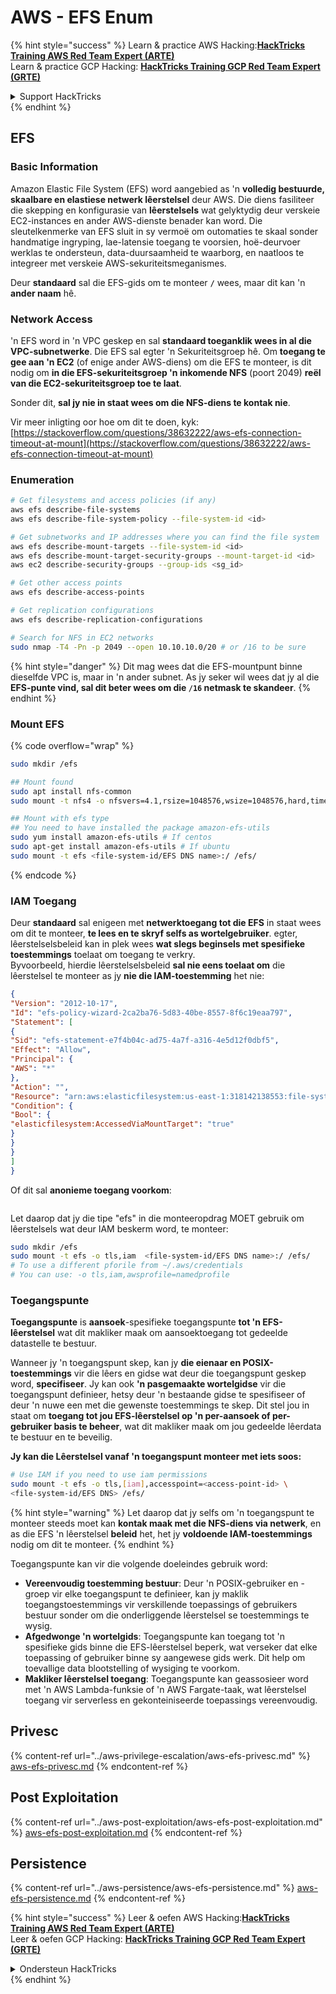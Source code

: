 # AWS - EFS Enum

{% hint style="success" %}
Learn & practice AWS Hacking:<img src="../../../.gitbook/assets/image (1) (1) (1).png" alt="" data-size="line">[**HackTricks Training AWS Red Team Expert (ARTE)**](https://training.hacktricks.xyz/courses/arte)<img src="../../../.gitbook/assets/image (1) (1) (1).png" alt="" data-size="line">\
Learn & practice GCP Hacking: <img src="../../../.gitbook/assets/image (2).png" alt="" data-size="line">[**HackTricks Training GCP Red Team Expert (GRTE)**<img src="../../../.gitbook/assets/image (2).png" alt="" data-size="line">](https://training.hacktricks.xyz/courses/grte)

<details>

<summary>Support HackTricks</summary>

* Check the [**subscription plans**](https://github.com/sponsors/carlospolop)!
* **Join the** 💬 [**Discord group**](https://discord.gg/hRep4RUj7f) or the [**telegram group**](https://t.me/peass) or **follow** us on **Twitter** 🐦 [**@hacktricks\_live**](https://twitter.com/hacktricks_live)**.**
* **Share hacking tricks by submitting PRs to the** [**HackTricks**](https://github.com/carlospolop/hacktricks) and [**HackTricks Cloud**](https://github.com/carlospolop/hacktricks-cloud) github repos.

</details>
{% endhint %}

## EFS

### Basic Information

Amazon Elastic File System (EFS) word aangebied as 'n **volledig bestuurde, skaalbare en elastiese netwerk lêerstelsel** deur AWS. Die diens fasiliteer die skepping en konfigurasie van **lêerstelsels** wat gelyktydig deur verskeie EC2-instances en ander AWS-dienste benader kan word. Die sleutelkenmerke van EFS sluit in sy vermoë om outomaties te skaal sonder handmatige ingryping, lae-latensie toegang te voorsien, hoë-deurvoer werklas te ondersteun, data-duursaamheid te waarborg, en naatloos te integreer met verskeie AWS-sekuriteitsmeganismes.

Deur **standaard** sal die EFS-gids om te monteer **`/`** wees, maar dit kan 'n **ander naam** hê.

### Network Access

'n EFS word in 'n VPC geskep en sal **standaard toeganklik wees in al die VPC-subnetwerke**. Die EFS sal egter 'n Sekuriteitsgroep hê. Om **toegang te gee aan 'n EC2** (of enige ander AWS-diens) om die EFS te monteer, is dit nodig om **in die EFS-sekuriteitsgroep 'n inkomende NFS** (poort 2049) **reël van die EC2-sekuriteitsgroep toe te laat**.

Sonder dit, **sal jy nie in staat wees om die NFS-diens te kontak nie**.

Vir meer inligting oor hoe om dit te doen, kyk: [https://stackoverflow.com/questions/38632222/aws-efs-connection-timeout-at-mount](https://stackoverflow.com/questions/38632222/aws-efs-connection-timeout-at-mount)

### Enumeration
```bash
# Get filesystems and access policies (if any)
aws efs describe-file-systems
aws efs describe-file-system-policy --file-system-id <id>

# Get subnetworks and IP addresses where you can find the file system
aws efs describe-mount-targets --file-system-id <id>
aws efs describe-mount-target-security-groups --mount-target-id <id>
aws ec2 describe-security-groups --group-ids <sg_id>

# Get other access points
aws efs describe-access-points

# Get replication configurations
aws efs describe-replication-configurations

# Search for NFS in EC2 networks
sudo nmap -T4 -Pn -p 2049 --open 10.10.10.0/20 # or /16 to be sure
```
{% hint style="danger" %}
Dit mag wees dat die EFS-mountpunt binne dieselfde VPC is, maar in 'n ander subnet. As jy seker wil wees dat jy al die **EFS-punte vind, sal dit beter wees om die `/16` netmask te skandeer**.
{% endhint %}

### Mount EFS

{% code overflow="wrap" %}
```bash
sudo mkdir /efs

## Mount found
sudo apt install nfs-common
sudo mount -t nfs4 -o nfsvers=4.1,rsize=1048576,wsize=1048576,hard,timeo=600,retrans=2,noresvport <IP>:/ /efs

## Mount with efs type
## You need to have installed the package amazon-efs-utils
sudo yum install amazon-efs-utils # If centos
sudo apt-get install amazon-efs-utils # If ubuntu
sudo mount -t efs <file-system-id/EFS DNS name>:/ /efs/
```
{% endcode %}

### IAM Toegang

Deur **standaard** sal enigeen met **netwerktoegang tot die EFS** in staat wees om dit te monteer, **te lees en te skryf selfs as wortelgebruiker**. egter, lêerstelselsbeleid kan in plek wees **wat slegs beginsels met spesifieke toestemmings** toelaat om toegang te verkry.\
Byvoorbeeld, hierdie lêerstelselsbeleid **sal nie eens toelaat om** die lêerstelsel te monteer as jy **nie die IAM-toestemming** het nie:
```json
{
"Version": "2012-10-17",
"Id": "efs-policy-wizard-2ca2ba76-5d83-40be-8557-8f6c19eaa797",
"Statement": [
{
"Sid": "efs-statement-e7f4b04c-ad75-4a7f-a316-4e5d12f0dbf5",
"Effect": "Allow",
"Principal": {
"AWS": "*"
},
"Action": "",
"Resource": "arn:aws:elasticfilesystem:us-east-1:318142138553:file-system/fs-0ab66ad201b58a018",
"Condition": {
"Bool": {
"elasticfilesystem:AccessedViaMountTarget": "true"
}
}
}
]
}
```
Of dit sal **anonieme toegang voorkom**:

<figure><img src="../../../.gitbook/assets/image (278).png" alt=""><figcaption></figcaption></figure>

Let daarop dat jy die tipe "efs" in die monteeropdrag MOET gebruik om lêerstelsels wat deur IAM beskerm word, te monteer:
```bash
sudo mkdir /efs
sudo mount -t efs -o tls,iam  <file-system-id/EFS DNS name>:/ /efs/
# To use a different pforile from ~/.aws/credentials
# You can use: -o tls,iam,awsprofile=namedprofile
```
### Toegangspunte

**Toegangspunte** is **aansoek**-spesifieke toegangspunte **tot 'n EFS-lêerstelsel** wat dit makliker maak om aansoektoegang tot gedeelde datastelle te bestuur.

Wanneer jy 'n toegangspunt skep, kan jy **die eienaar en POSIX-toestemmings** vir die lêers en gidse wat deur die toegangspunt geskep word, **specifiseer**. Jy kan ook **'n pasgemaakte wortelgidse** vir die toegangspunt definieer, hetsy deur 'n bestaande gidse te spesifiseer of deur 'n nuwe een met die gewenste toestemmings te skep. Dit stel jou in staat om **toegang tot jou EFS-lêerstelsel op 'n per-aansoek of per-gebruiker basis te beheer**, wat dit makliker maak om jou gedeelde lêerdata te bestuur en te beveilig.

**Jy kan die Lêerstelsel vanaf 'n toegangspunt monteer met iets soos:**
```bash
# Use IAM if you need to use iam permissions
sudo mount -t efs -o tls,[iam],accesspoint=<access-point-id> \
<file-system-id/EFS DNS> /efs/
```
{% hint style="warning" %}
Let daarop dat jy selfs om 'n toegangspunt te monteer steeds moet kan **kontak maak met die NFS-diens via netwerk**, en as die EFS 'n lêerstelsel **beleid** het, het jy **voldoende IAM-toestemmings** nodig om dit te monteer.
{% endhint %}

Toegangspunte kan vir die volgende doeleindes gebruik word:

* **Vereenvoudig toestemming bestuur**: Deur 'n POSIX-gebruiker en -groep vir elke toegangspunt te definieer, kan jy maklik toegangstoestemmings vir verskillende toepassings of gebruikers bestuur sonder om die onderliggende lêerstelsel se toestemmings te wysig.
* **Afgedwonge 'n wortelgids**: Toegangspunte kan toegang tot 'n spesifieke gids binne die EFS-lêerstelsel beperk, wat verseker dat elke toepassing of gebruiker binne sy aangewese gids werk. Dit help om toevallige data blootstelling of wysiging te voorkom.
* **Makliker lêerstelsel toegang**: Toegangspunte kan geassosieer word met 'n AWS Lambda-funksie of 'n AWS Fargate-taak, wat lêerstelsel toegang vir serverless en gekonteiniseerde toepassings vereenvoudig.

## Privesc

{% content-ref url="../aws-privilege-escalation/aws-efs-privesc.md" %}
[aws-efs-privesc.md](../aws-privilege-escalation/aws-efs-privesc.md)
{% endcontent-ref %}

## Post Exploitation

{% content-ref url="../aws-post-exploitation/aws-efs-post-exploitation.md" %}
[aws-efs-post-exploitation.md](../aws-post-exploitation/aws-efs-post-exploitation.md)
{% endcontent-ref %}

## Persistence

{% content-ref url="../aws-persistence/aws-efs-persistence.md" %}
[aws-efs-persistence.md](../aws-persistence/aws-efs-persistence.md)
{% endcontent-ref %}

{% hint style="success" %}
Leer & oefen AWS Hacking:<img src="../../../.gitbook/assets/image (1) (1) (1).png" alt="" data-size="line">[**HackTricks Training AWS Red Team Expert (ARTE)**](https://training.hacktricks.xyz/courses/arte)<img src="../../../.gitbook/assets/image (1) (1) (1).png" alt="" data-size="line">\
Leer & oefen GCP Hacking: <img src="../../../.gitbook/assets/image (2).png" alt="" data-size="line">[**HackTricks Training GCP Red Team Expert (GRTE)**<img src="../../../.gitbook/assets/image (2).png" alt="" data-size="line">](https://training.hacktricks.xyz/courses/grte)

<details>

<summary>Ondersteun HackTricks</summary>

* Kyk na die [**subskripsie planne**](https://github.com/sponsors/carlospolop)!
* **Sluit aan by die** 💬 [**Discord-groep**](https://discord.gg/hRep4RUj7f) of die [**telegram-groep**](https://t.me/peass) of **volg** ons op **Twitter** 🐦 [**@hacktricks\_live**](https://twitter.com/hacktricks_live)**.**
* **Deel hacking truuks deur PR's in te dien na die** [**HackTricks**](https://github.com/carlospolop/hacktricks) en [**HackTricks Cloud**](https://github.com/carlospolop/hacktricks-cloud) github repos.

</details>
{% endhint %}
